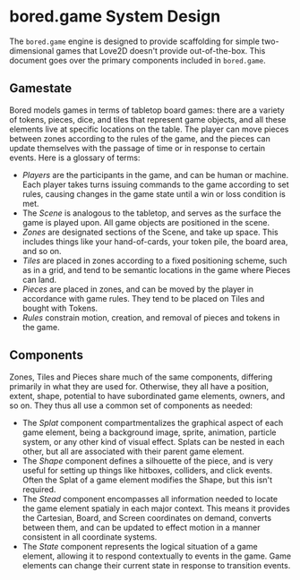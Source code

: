 # bored.game System Design 

The `bored.game` engine is designed to provide scaffolding for simple two-dimensional games that Love2D doesn't provide out-of-the-box. This document goes over the primary components included in `bored.game`.

## Gamestate 

Bored models games in terms of tabletop board games: there are a variety of tokens, pieces, dice, and tiles that represent game objects, and all these elements live at specific locations on the table. The player can move pieces between zones according to the rules of the game, and the pieces can update themselves with the passage of time or in response to certain events. Here is a glossary of terms:


- *Players* are the participants in the game, and can be human or machine. Each player takes turns issuing commands to the game according to set rules, causing changes in the game state until a win or loss condition is met.  
- The *Scene* is analogous to the tabletop, and serves as the surface the game is played upon. All game objects are positioned in the scene.  
- *Zones* are designated sections of the Scene, and take up space. This includes things like your hand-of-cards, your token pile, the board area, and so on.  
- *Tiles* are placed in zones according to a fixed positioning scheme, such as in a grid, and tend to be semantic locations in the game where Pieces can land.  
- *Pieces* are placed in zones, and can be moved by the player in accordance with game rules. They tend to be placed on Tiles and bought with Tokens.  
- *Rules* constrain motion, creation, and removal of pieces and tokens in the game.  

## Components 

Zones, Tiles and Pieces share much of the same components, differing primarily in what they are used for. Otherwise, they all have a position, extent, shape, potential to have subordinated game elements, owners, and so on. They thus all use a common set of components as needed:


- The *Splat* component compartmentalizes the graphical aspect of each game element, being a background image, sprite, animation, particle system, or any other kind of visual effect. Splats can be nested in each other, but all are associated with their parent game element.  
- The *Shape* component defines a silhouette of the piece, and is very useful for setting up things like hitboxes, colliders, and click events. Often the Splat of a game element modifies the Shape, but this isn't required.  
- The *Stead* component encompasses all information needed to locate the game element spatialy in each major context. This means it provides the Cartesian, Board, and Screen coordinates on demand, converts between them, and can be updated to effect motion in a manner consistent in all coordinate systems.
- The *State* component represents the logical situation of a game element, allowing it to respond contextually to events in the game. Game elements can change their current state in response to transition events.
